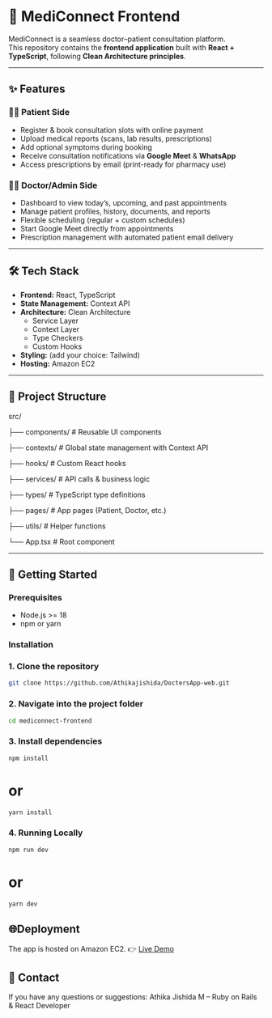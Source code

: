 # 🏥 MediConnect Frontend

MediConnect is a seamless doctor–patient consultation platform.  
This repository contains the **frontend application** built with **React + TypeScript**, following **Clean Architecture principles**.

---

## ✨ Features

### 👩‍⚕️ Patient Side
- Register & book consultation slots with online payment
- Upload medical reports (scans, lab results, prescriptions)
- Add optional symptoms during booking
- Receive consultation notifications via **Google Meet** & **WhatsApp**
- Access prescriptions by email (print-ready for pharmacy use)

### 👨‍⚕️ Doctor/Admin Side
- Dashboard to view today’s, upcoming, and past appointments
- Manage patient profiles, history, documents, and reports
- Flexible scheduling (regular + custom schedules)
- Start Google Meet directly from appointments
- Prescription management with automated patient email delivery

---

## 🛠️ Tech Stack

- **Frontend:** React, TypeScript  
- **State Management:** Context API  
- **Architecture:** Clean Architecture  
  - Service Layer  
  - Context Layer  
  - Type Checkers  
  - Custom Hooks  
- **Styling:** (add your choice: Tailwind)  
- **Hosting:** Amazon EC2  

---

## 📂 Project Structure

src/

├── components/ # Reusable UI components

├── contexts/ # Global state management with Context API

├── hooks/ # Custom React hooks

├── services/ # API calls & business logic

├── types/ # TypeScript type definitions

├── pages/ # App pages (Patient, Doctor, etc.)

├── utils/ # Helper functions

└── App.tsx # Root component


---

## 🚀 Getting Started

### Prerequisites
- Node.js >= 18
- npm or yarn

### Installation

### 1. Clone the repository
```bash
git clone https://github.com/Athikajishida/DoctersApp-web.git
```


### 2. Navigate into the project folder
```bash
cd mediconnect-frontend
```

### 3. Install dependencies
```bash
npm install
```
# or
```bash
yarn install
```

### 4. Running Locally
```bash
npm run dev
```
# or
```bash
yarn dev
```

## 🌐Deployment

The app is hosted on Amazon EC2.
👉 [Live Demo](http://register.cancerclinickerala.com)

## 📧 Contact
If you have any questions or suggestions:
Athika Jishida M – Ruby on Rails & React Developer
